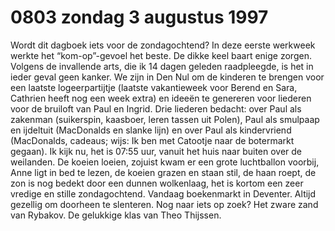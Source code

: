 # 0803 zondag 3 augustus 1997
Wordt dit dagboek iets voor de zondagochtend? In deze eerste werkweek werkte het “kom-op”-gevoel het beste. De dikke keel baart enige zorgen. Volgens de invallende arts, die ik 14 dagen geleden raadpleegde, is het in ieder geval geen kanker. We zijn in Den Nul om de kinderen te brengen voor een laatste logeerpartijtje (laatste vakantieweek voor Berend en Sara, Cathrien heeft nog een week extra) en ideeën te genereren voor liederen voor de bruiloft van Paul en Ingrid. Drie liederen bedacht: over Paul als zakenman (suikerspin, kaasboer, leren tassen uit Polen), Paul als smulpaap en ijdeltuit (MacDonalds en slanke lijn) en over Paul als kindervriend (MacDonalds, cadeaus; wijs: Ik ben met Catootje naar de botermarkt gegaan). Ik kijk nu, het is 07:55 uur, vanuit het huis naar buiten over de weilanden. De koeien loeien, zojuist kwam er een grote luchtballon voorbij, Anne ligt in bed te lezen, de koeien grazen en staan stil, de haan roept, de zon is nog bedekt door een dunnen wolkenlaag, het is kortom een zeer vredige en stille zondagochtend. Vandaag boekenmarkt in Deventer. Altijd gezellig om doorheen te slenteren. Nog naar iets op zoek? Het zware zand van Rybakov. De gelukkige klas van Theo Thijssen. 